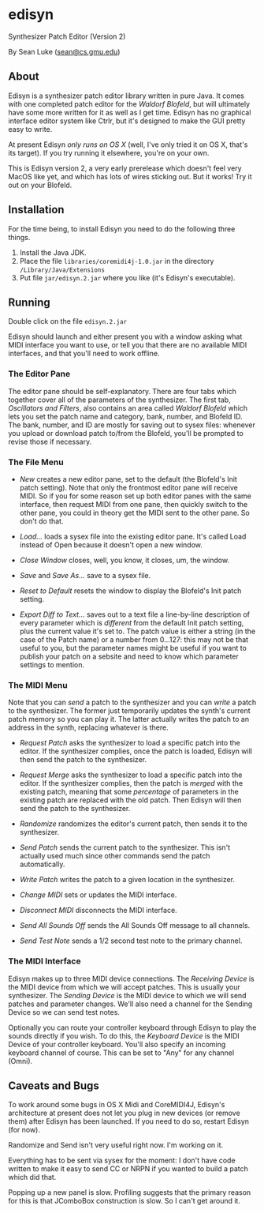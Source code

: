 # edisyn
Synthesizer Patch Editor (Version 2)

By Sean Luke (sean@cs.gmu.edu)


## About

Edisyn is a synthesizer patch editor library written in pure Java.  It comes with one completed patch editor
for the *Waldorf Blofeld*, but will ultimately have some more written for it as well as I get time.  Edisyn
has no graphical interface editor system like Ctrlr, but it's designed to make the GUI pretty easy to write.

At present Edisyn *only runs on OS X* (well, I've only tried it on OS X, that's its target).  If you try running
it elsewhere, you're on your own.

This is Edisyn version 2, a very early prerelease which doesn't feel very MacOS like yet, and which has lots of
wires sticking out.  But it works!  Try it out on your Blofeld.


## Installation

For the time being, to install Edisyn you need to do the following three things.

1. Install the Java JDK.
2. Place the file `libraries/coremidi4j-1.0.jar` in the directory `/Library/Java/Extensions`
3. Put file `jar/edisyn.2.jar` where you like (it's Edisyn's executable).


## Running

Double click on the file `edisyn.2.jar`

Edisyn should launch and either present you with a window asking what MIDI interface you want to use, or tell
you that there are no available MIDI interfaces, and that you'll need to work offline.


### The Editor Pane

The editor pane should be self-explanatory.  There are four tabs which together cover all of the parameters of 
the synthesizer.  The first tab, *Oscillators and Filters*, also contains an area called *Waldorf Blofeld* which
lets you set the patch name and category, bank, number, and Blofeld ID.   The bank, number, and ID are mostly
for saving out to sysex files: whenever you upload or download patch to/from the Blofeld, you'll be prompted
to revise those if necessary.

### The File Menu

* *New* creates a new editor pane, set to the default (the Blofeld's Init patch setting).  Note that only the frontmost editor pane will receive MIDI.  So if you for
some reason set up both editor panes with the same interface, then request MIDI from one pane, then quickly
switch to the other pane, you could in theory get the MIDI sent to the other pane.  So don't do that.

* *Load...* loads a sysex file into the existing editor pane.  It's called Load instead of Open because it 
doesn't open a new window.

* *Close Window* closes, well, you know, it closes, um, the window.

* *Save* and *Save As...* save to a sysex file.

* *Reset to Default* resets the window to display the Blofeld's Init patch setting.

* *Export Diff to Text...* saves out to a text file a line-by-line description of every parameter which is *different* 
from the default Init patch setting, plus the current value it's set to.  The patch value is either a string (in the
case of the Patch name) or a number from 0...127: this may not be that useful to you, but the parameter names might
be useful if you want to publish your patch on a sebsite and need to know which parameter settings to mention. 


### The MIDI Menu

Note that you can *send* a patch to the synthesizer and you can *write* a patch to the synthesizer.  The former
just temporarily updates the synth's current patch memory so you can play it.  The latter actually writes the 
patch to an address in the synth, replacing whatever is there.

* *Request Patch* asks the synthesizer to load a specific patch into the editor.  If the synthesizer complies,
once the patch is loaded, Edisyn will then send the patch to the synthesizer.

* *Request Merge* asks the synthesizer to load a specific patch into the editor.  If the synthesizer complies,
then the patch is *merged* with the existing patch, meaning that some *percentage* of parameters in the existing
patch are replaced with the old patch.  Then Edisyn will then send the patch to the synthesizer.

* *Randomize* randomizes the editor's current patch, then sends it to the synthesizer.

* *Send Patch* sends the current patch to the synthesizer.  This isn't actually used much since other commands
send the patch automatically.

* *Write Patch* writes the patch to a given location in the synthesizer.

* *Change MIDI* sets or updates the MIDI interface.

* *Disconnect MIDI* disconnects the MIDI interface.

* *Send All Sounds Off* sends the All Sounds Off message to all channels.

* *Send Test Note* sends a 1/2 second test note to the primary channel.


### The MIDI Interface

Edisyn makes up to three MIDI device connections.  The *Receiving Device* is the MIDI device from which we will accept
patches.  This is usually your synthesizer.  The *Sending Device* is the MIDI device to which we will send 
patches and parameter changes.  We'll also need a channel for the Sending Device so we can send test notes.

Optionally you can route your controller keyboard through Edisyn to play the sounds directly if you wish.  To do this,
the *Keyboard Device* is the MIDI Device of your controller keyboard.  You'll also specify an incoming keyboard
channel of course.  This can be set to "Any" for any channel (Omni).


## Caveats and Bugs

To work around some bugs in OS X Midi and CoreMIDI4J, Edisyn's architecture at present does not let you
plug in new devices (or remove them) after Edisyn has been launched.  If you need to do so, restart Edisyn
(for now). 

Randomize and Send isn't very useful right now.  I'm working on it.

Everything has to be sent via sysex for the moment: I don't have code written to make it easy to send CC or NRPN
if you wanted to build a patch which did that.

Popping up a new panel is slow.  Profiling suggests that the primary reason for this is that JComboBox construction
is slow.  So I can't get around it.

